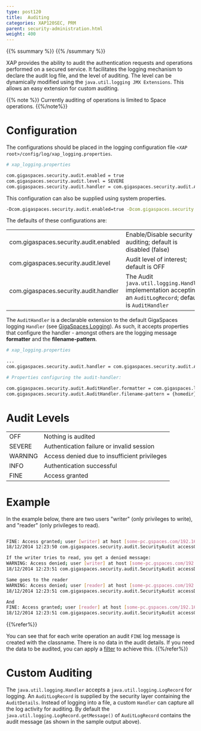 ```yaml
---
type: post120
title:  Auditing
categories: XAP120SEC, PRM
parent: security-administration.html
weight: 400
---
```


{{% ssummary %}} {{% /ssummary %}}

XAP provides the ability to audit the authentication requests and operations performed on a secured service. It facilitates the logging mechanism to declare the audit log file, and the level of auditing. The level can be dynamically modified using the `java.util.logging JMX Extensions`. This allows an easy extension for custom auditing.

{{% note %}}
Currently auditing of operations is limited to Space operations.
{{%/note%}}

# Configuration

The configurations should be placed in the logging configuration file `<XAP root>/config/log/xap_logging.properties`.


```bash
# xap_logging.properties

com.gigaspaces.security.audit.enabled = true
com.gigaspaces.security.audit.level = SEVERE
com.gigaspaces.security.audit.handler = com.gigaspaces.security.audit.AuditHandler
```

This configuration can also be supplied using system properties.


```bash
-Dcom.gigaspaces.security.audit.enabled=true -Dcom.gigaspaces.security.audit.level=SEVERE ...
```

The defaults of these configurations are:

|       |     |
|-------|-----|
| com.gigaspaces.security.audit.enabled | Enable/Disable security auditing; default is disabled (false) |
| com.gigaspaces.security.audit.level | Audit level of interest; default is OFF |
| com.gigaspaces.security.audit.handler | The Audit `java.util.logging.Handler` implementation accepting an `AuditLogRecord`; default is `AuditHandler` |

The `AuditHandler` is a declarable extension to the default GigaSpaces logging `Handler` (see [GigaSpaces Logging]({{%currentadmurl%}}/logging-overview.html)). As such, it accepts properties that configure the handler - amongst others are the logging message **formatter** and the **filename-pattern**.


```bash
# xap_logging.properties

...
com.gigaspaces.security.audit.handler = com.gigaspaces.security.audit.AuditHandler

# Properties configuring the audit-handler:

com.gigaspaces.security.audit.AuditHandler.formatter = com.gigaspaces.logger.GSSimpleFormatter
com.gigaspaces.security.audit.AuditHandler.filename-pattern = {homedir}/logs/gigaspaces-security-audit-{service}-{host}-{pid}.log
```

# Audit Levels

|       |     |
|-------|-----|
| OFF     | Nothing is audited |
| SEVERE  | Authentication failure or invalid session |
| WARNING | Access denied due to insufficient privileges |
| INFO    | Authentication successful |
| FINE    | Access granted |




# Example

In the example below, there are two users "writer" (only privileges to write), and "reader" (only privileges to read).



```bash

FINE: Access granted; user [writer] at host [some-pc.gspaces.com/192.168.10.172] has [Write] privileges for class [com.gigaspaces.data.car.CarPojo]; session-id [827282038]
18/12/2014 12:23:50 com.gigaspaces.security.audit.SecurityAudit accessGranted

If the writer tries to read, you get a denied message:
WARNING: Access denied; user [writer] at host [some-pc.gspaces.com/192.168.10.172] lacks [Read] privileges for class [com.gigaspaces.data.car.CarPojo]; session-id [827282038]
18/12/2014 12:23:51 com.gigaspaces.security.audit.SecurityAudit accessDenied

Same goes to the reader
WARNING: Access denied; user [reader] at host [some-pc.gspaces.com/192.168.10.172] lacks [Write] privileges for class [com.gigaspaces.data.car.CarPojo]; session-id [1003653583]
18/12/2014 12:23:51 com.gigaspaces.security.audit.SecurityAudit accessDenied

And
FINE: Access granted; user [reader] at host [some-pc.gspaces.com/192.168.10.172] has [Read] privileges for class [com.gigaspaces.data.car.CarPojo]; session-id [1003653583]
18/12/2014 12:23:51 com.gigaspaces.security.audit.SecurityAudit accessGranted

```

{{%refer%}}

You can see that for each write operation an audit `FINE` log message is created with the classname. There is no data in the audit details.
If you need the data to be audited, you can apply a [filter]({{%currentsecurl%}}/securing-your-data.html#space-filters)  to achieve this.
{{%/refer%}}


# Custom Auditing

The `java.util.logging.Handler` accepts a `java.util.logging.LogRecord` for logging. An `AuditLogRecord` is supplied by the security layer containing the `AuditDetails`. Instead of logging into a file, a custom `Handler` can capture all the log activity for auditing. By default the `java.util.logging.LogRecord.getMessage()` of `AuditLogRecord` contains the audit message (as shown in the sample output above).

